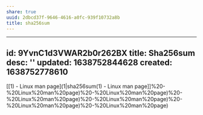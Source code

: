 ```yaml
---
share: true
uuid: 2dbcd37f-9646-4616-a0fc-939f10732a8b
title: sha256sum
---
```

---
id: 9YvnC1d3VWAR2b0r262BX
title: Sha256sum
desc: ''
updated: 1638752844628
created: 1638752778610
---
[[1) - Linux man page](1|sha256sum(1) - Linux man page]]%20-%20Linux%20man%20page)%20-%20Linux%20man%20page)%20-%20Linux%20man%20page)%20-%20Linux%20man%20page)%20-%20Linux%20man%20page)%20-%20Linux%20man%20page)